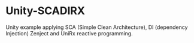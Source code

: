 # Unity-SCADIRX
Unity example applying SCA (Simple Clean Architecture), DI (dependency Injection) Zenject and  UniRx reactive programming.
